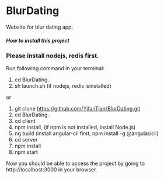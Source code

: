 # BlurDating
Website for blur dating app.

##### How to install this project
### Please install nodejs, redis first.

Run following command in your terminal:

1. cd BlurDating. 
2. sh launch.sh (if nodejs, redis isinstalled)

or

1. git clone https://github.com/YifanTian/BlurDating.git
2. cd BlurDating.
3. cd client
4. npm install, (if npm is not installed, install Node.js)
5. ng build (install angular-cli first, npm install -g @angular/cli)
6. cd server
7. npm install
8. npm start

Now you should be able to access the project by going to http://localhost:3000 in your browser.
